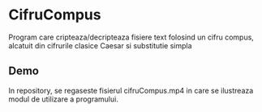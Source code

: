 # CifruCompus
Program care cripteaza/decripteaza fisiere text folosind un cifru compus, alcatuit din cifrurile clasice Caesar si substitutie simpla

## Demo
In repository, se regaseste fisierul cifruCompus.mp4 in care se ilustreaza modul de utilizare a programului.
